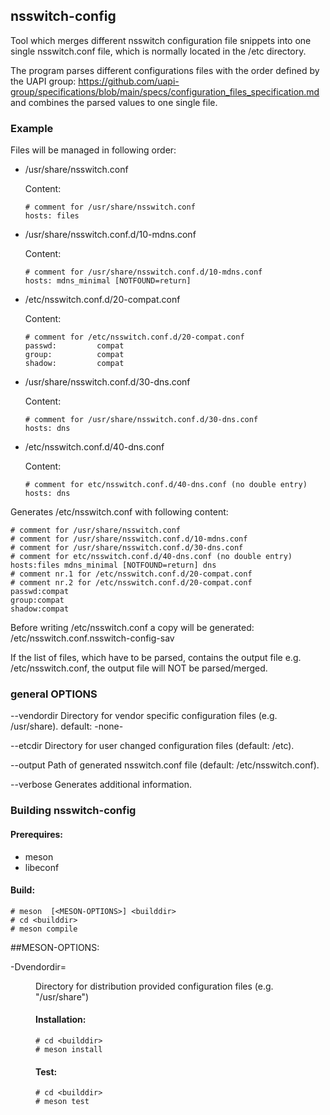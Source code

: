 ## nsswitch-config

Tool which merges different nsswitch configuration file snippets into one single
nsswitch.conf file, which is normally located in the /etc directory.

The program parses different configurations files with the order defined by the
UAPI group:
https://github.com/uapi-group/specifications/blob/main/specs/configuration_files_specification.md
and combines the parsed values to one single file.

### Example

Files will be managed in following order:

* /usr/share/nsswitch.conf

  Content:
  ```
  # comment for /usr/share/nsswitch.conf
  hosts: files
  ```

* /usr/share/nsswitch.conf.d/10-mdns.conf

  Content:
  ```
  # comment for /usr/share/nsswitch.conf.d/10-mdns.conf
  hosts: mdns_minimal [NOTFOUND=return]
  ```

* /etc/nsswitch.conf.d/20-compat.conf

  Content:
  ```
  # comment for /etc/nsswitch.conf.d/20-compat.conf
  passwd:         compat
  group:          compat
  shadow:         compat
  ```

* /usr/share/nsswitch.conf.d/30-dns.conf

  Content:
  ```
  # comment for /usr/share/nsswitch.conf.d/30-dns.conf
  hosts: dns
  ```

* /etc/nsswitch.conf.d/40-dns.conf

  Content:
  ```
  # comment for etc/nsswitch.conf.d/40-dns.conf (no double entry)
  hosts: dns
  ```
  
Generates /etc/nsswitch.conf with following content:

```
# comment for /usr/share/nsswitch.conf
# comment for /usr/share/nsswitch.conf.d/10-mdns.conf
# comment for /usr/share/nsswitch.conf.d/30-dns.conf
# comment for etc/nsswitch.conf.d/40-dns.conf (no double entry)
hosts:files mdns_minimal [NOTFOUND=return] dns
# comment nr.1 for /etc/nsswitch.conf.d/20-compat.conf
# comment nr.2 for /etc/nsswitch.conf.d/20-compat.conf
passwd:compat
group:compat
shadow:compat
```

Before writing /etc/nsswitch.conf a copy will be generated:
/etc/nsswitch.conf.nsswitch-config-sav

If the list of files, which have to be parsed, contains the output file
e.g. /etc/nsswitch.conf, the output file will NOT be parsed/merged.


### general OPTIONS

--vendordir <string>
  Directory for vendor specific configuration files (e.g. /usr/share).
  default: -none-

--etcdir <string>
  Directory for user changed configuration files (default: /etc).

--output <string>
  Path of generated nsswitch.conf file (default: /etc/nsswitch.conf).

--verbose
  Generates additional information.

### Building nsswitch-config

#### Prerequires:
* meson
* libeconf

#### Build:
```
# meson  [<MESON-OPTIONS>] <builddir>
# cd <builddir>
# meson compile
```

##MESON-OPTIONS:

-Dvendordir=<DIR>	Directory for distribution provided configuration files
			(e.g. "/usr/share")
			
#### Installation:
```
# cd <builddir>
# meson install
```

#### Test:
```
# cd <builddir>
# meson test
```

